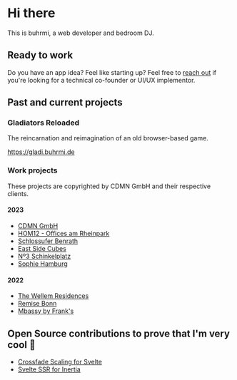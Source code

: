 # Hi there

This is buhrmi, a web developer and bedroom DJ. 

## Ready to work

Do you have an app idea? Feel like starting up? Feel free to [reach out](mailto:buhrmi@gmail.com) if you're looking for a technical co-founder or UI/UX implementor.

## Past and current projects

### Gladiators Reloaded

The reincarnation and reimagination of an old browser-based game.

https://gladi.buhrmi.de

### Work projects

These projects are copyrighted by CDMN GmbH and their respective clients.

#### 2023

- [CDMN GmbH](https://cdmn.de)
- [HOM12 - Offices am Rheinpark](https://www.hom12.de)
- [Schlossufer Benrath](https://www.schlossufer-benrath.de)
- [East Side Cubes](https://www.east-side-cubes.de)
- [Nº3 Schinkelplatz](https://no3-schinkelplatz.cdmn.de/en)
- [Sophie Hamburg](https://sophie.hamburg)

#### 2022

- [The Wellem Residences](https://www.thewellemresidences.com)
- [Remise Bonn](https://www.remise-bonn.de)
- [Mbassy by Frank's](https://www.mbassybyfranks.com)

## Open Source contributions to prove that I'm very cool 🫠

- [Crossfade Scaling for Svelte](https://github.com/sveltejs/svelte/pull/3175)
- [Svelte SSR for Inertia](https://github.com/inertiajs/inertia/pull/1349)


